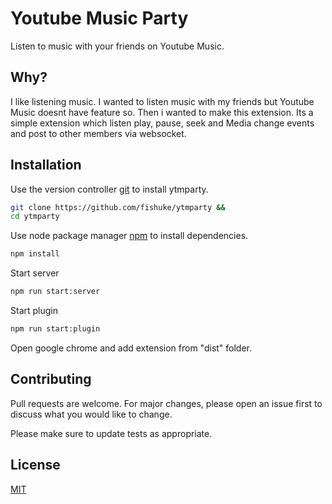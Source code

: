 # Youtube Music Party

Listen to music with your friends on Youtube Music.

## Why?

I like listening music.
I wanted to listen music with my friends but Youtube Music doesnt have feature so.
Then i wanted to make this extension.
Its a simple extension which listen play, pause, seek and Media
change events and post to other members via websocket.


## Installation

Use the version controller [git](https://git-scm.com/) to install ytmparty.

```bash
git clone https://github.com/fishuke/ytmparty &&
cd ytmparty
```

Use node package manager [npm](https://www.npmjs.com/) to install dependencies.

```bash
npm install
```

Start server

```bash
npm run start:server
```

Start plugin

```bash
npm run start:plugin
```

Open google chrome and add extension from "dist" folder.



## Contributing
Pull requests are welcome. For major changes, please open an issue first to discuss what you would like to change.

Please make sure to update tests as appropriate.

## License
[MIT](https://choosealicense.com/licenses/mit/)
